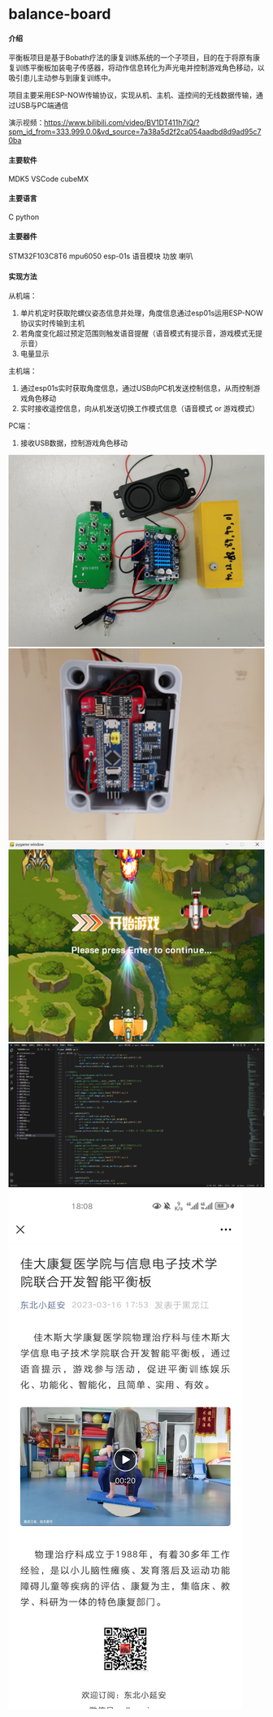 # balance-board

#### 介绍
平衡板项目是基于Bobath疗法的康复训练系统的一个子项目，目的在于将原有康复训练平衡板加装电子传感器，将动作信息转化为声光电并控制游戏角色移动，以吸引患儿主动参与到康复训练中。

项目主要采用ESP-NOW传输协议，实现从机、主机、遥控间的无线数据传输，通过USB与PC端通信

演示视频：https://www.bilibili.com/video/BV1DT411h7iQ/?spm_id_from=333.999.0.0&vd_source=7a38a5d2f2ca054aadbd8d9ad95c70ba

#### 主要软件
MDK5 VSCode cubeMX 

#### 主要语言
C python

#### 主要器件
STM32F103C8T6 mpu6050 esp-01s 语音模块 功放 喇叭 


#### 实现方法
从机端：
1.  单片机定时获取陀螺仪姿态信息并处理，角度信息通过esp01s运用ESP-NOW协议实时传输到主机
2.  若角度变化超过预定范围则触发语音提醒（语音模式有提示音，游戏模式无提示音）
3.  电量显示

主机端：
1.  通过esp01s实时获取角度信息，通过USB向PC机发送控制信息，从而控制游戏角色移动
2.  实时接收遥控信息，向从机发送切换工作模式信息（语音模式  or  游戏模式）

PC端：
1.  接收USB数据，控制游戏角色移动

![输入图片说明](217324f566af57a2bcb21443f6f40ee.jpg)
![输入图片说明](IMG_20230227_130918.jpg)
![输入图片说明](%E5%B1%8F%E5%B9%95%E6%88%AA%E5%9B%BE_20230219_160114.png)
![输入图片说明](game_code.png)
![输入图片说明](%E5%85%AC%E4%BC%97%E5%8F%B7%E6%88%AA%E5%9B%BE.jpg)

